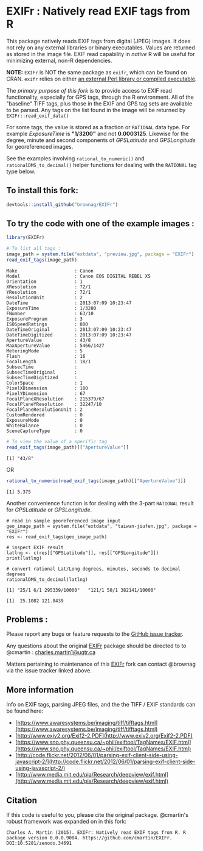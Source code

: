 # EXIFr : Natively read EXIF tags from R

This package natively reads EXIF tags from digital (JPEG) images. It does not rely on any external libraries or binary executables. Values are returned as stored in the image file. EXIF read capability in _native_ R will be useful for minimizing external, non-R dependencies.

**NOTE:** `EXIFr` is NOT the same package as `exifr`, which can be found on CRAN. `exifr` relies on either [an external Perl library or compiled executable](https://www.sno.phy.queensu.ca/~phil/exiftool/).

The _primary purpose of this fork_ is to provide access to EXIF read functionality, especially for GPS tags, through the R environment. All of the "baseline" TIFF tags, plus those in the EXIF and GPS tag sets are available to be parsed. Any tags on the list found in the image will be returned by `EXIFr::read_exif_data()` 

For some tags, the value is stored as a fraction or `RATIONAL` data type. For example _ExposureTime_ is **"1/3200"** and not **0.0003125**. Likewise for the degree, minute and second components of _GPSLatitude_ and _GPSLongitude_ for georeferenced images. 

See the examples involving `rational_to_numeric()` and `rationalDMS_to_decimal()` helper functions for dealing with the `RATIONAL` tag type below.

## To install this fork: 

```r
devtools::install_github("brownag/EXIFr")
```

## To try the code with one of the example images : 

```r
library(EXIFr)

# To list all tags : 
image_path = system.file("extdata", "preview.jpg", package = "EXIFr")
read_exif_tags(image_path)
```

```
Make                     : Canon 
Model                    : Canon EOS DIGITAL REBEL XS 
Orientation              : 1 
XResolution              : 72/1 
YResolution              : 72/1 
ResolutionUnit           : 2 
DateTime                 : 2013:07:09 10:23:47 
ExposureTime             : 1/3200 
FNumber                  : 63/10 
ExposureProgram          : 3 
ISOSpeedRatings          : 800 
DateTimeOriginal         : 2013:07:09 10:23:47 
DateTimeDigitized        : 2013:07:09 10:23:47 
ApertureValue            : 43/8 
MaxApertureValue         : 5466/1427 
MeteringMode             : 5 
Flash                    : 16 
FocalLength              : 18/1 
SubsecTime               :  
SubsecTimeOriginal       :  
SubsecTimeDigitized      :  
ColorSpace               : 1 
PixelXDimension          : 100 
PixelYDimension          : 67 
FocalPlaneXResolution    : 215379/67 
FocalPlaneYResolution    : 32247/10 
FocalPlaneResolutionUnit : 2 
CustomRendered           : 0 
ExposureMode             : 0 
WhiteBalance             : 0 
SceneCaptureType         : 0 
```

```r
# To view the value of a specific tag
read_exif_tags(image_path)[["ApertureValue"]]
```

```
[1] "43/8"
```

OR

```r
rational_to_numeric(read_exif_tags(image_path)[["ApertureValue"]])
```

```
[1] 5.375
```

Another convenience function is for dealing with the 3-part `RATIONAL` result for _GPSLatitude_ or _GPSLongitude_. 

```
# read in sample georeferenced image input 
geo_image_path = system.file("extdata", "taiwan-jiufen.jpg", package = "EXIFr")
res <- read_exif_tags(geo_image_path)

# inspect EXIF result
latlng <- c(res[["GPSLatitude"]], res[["GPSLongitude"]])
print(latlng)

# convert rational Lat/Long degrees, minutes, seconds to decimal degrees
rationalDMS_to_decimal(latlng)
```

```
[1] "25/1 6/1 295339/10000"   "121/1 50/1 382141/10000"

[1]  25.1082 121.8439
```

## Problems : 
Please report any bugs or feature requests to the [GitHub issue tracker](https://github.com/brownag/EXIFr/issues).

Any questions about the original [EXIFr](https://github.com/cmartin/EXIFr/) package should be directed to to @cmartin : <charles.martin1@uqtr.ca>

Matters pertaining to maintenance of this [EXIFr](https://github.com/brownag/EXIFr/) fork can contact @brownag via the issue tracker linked above.

## More information 

Info on EXIF tags, parsing JPEG files, and the the TIFF / EXIF standards can be found here:

* [https://www.awaresystems.be/imaging/tiff/tifftags.html](https://www.awaresystems.be/imaging/tiff/tifftags.html)
* [http://www.exiv2.org/Exif2-2.PDF](http://www.exiv2.org/Exif2-2.PDF)
* [https://www.sno.phy.queensu.ca/~phil/exiftool/TagNames/EXIF.html](https://www.sno.phy.queensu.ca/~phil/exiftool/TagNames/EXIF.html)
* [http://code.flickr.net/2012/06/01/parsing-exif-client-side-using-javascript-2/](http://code.flickr.net/2012/06/01/parsing-exif-client-side-using-javascript-2/)
* [http://www.media.mit.edu/pia/Research/deepview/exif.html](http://www.media.mit.edu/pia/Research/deepview/exif.html)


## Citation
If this code is useful to you, please cite the original package. @cmartin's robust framework was expanded on in this fork: 

```
Charles A. Martin (2015). EXIFr: Natively read EXIF tags from R. R package version 0.0.0.9004. https://github.com/cmartin/EXIFr. DOI:10.5281/zenodo.34691
```

